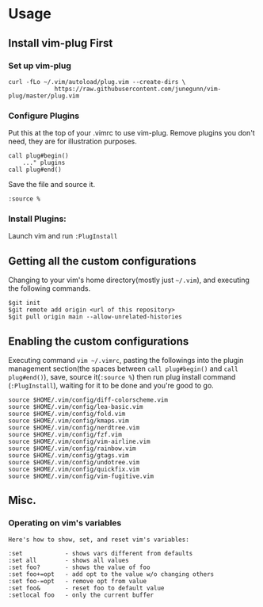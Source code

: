 # Usage
## Install vim-plug First
### Set up vim-plug
```shell
curl -fLo ~/.vim/autoload/plug.vim --create-dirs \
		     https://raw.githubusercontent.com/junegunn/vim-plug/master/plug.vim
```
### Configure Plugins
Put this at the top of your .vimrc to use vim-plug. Remove plugins you don't need, they are for illustration purposes.
```vim
call plug#begin()
	..." plugins
call plug#end()
```
Save the file and source it.
```vim
:source %
```
### Install Plugins:

Launch vim and run `:PlugInstall`

## Getting all the custom configurations
Changing to your vim's home directory(mostly just `~/.vim`), and executing the following commands.
```shell
$git init
$git remote add origin <url of this repository>
$git pull origin main --allow-unrelated-histories
```
## Enabling the custom configurations
Executing command `vim ~/.vimrc`, pasting the followings into the plugin management section(the spaces between `call plug#begin()` and `call plug#end()`), save, source it(`:source %`) then run plug install command (`:PlugInstall`), waiting for it to be done and you're good to go. 
```vim
source $HOME/.vim/config/diff-colorscheme.vim
source $HOME/.vim/config/lea-basic.vim
source $HOME/.vim/config/fold.vim
source $HOME/.vim/config/kmaps.vim
source $HOME/.vim/config/nerdtree.vim
source $HOME/.vim/config/fzf.vim
source $HOME/.vim/config/vim-airline.vim
source $HOME/.vim/config/rainbow.vim
source $HOME/.vim/config/gtags.vim
source $HOME/.vim/config/undotree.vim
source $HOME/.vim/config/quickfix.vim
source $HOME/.vim/config/vim-fugitive.vim
```
## Misc.
### Operating on vim's variables
```vim
Here's how to show, set, and reset vim's variables:

:set            - shows vars different from defaults
:set all        - shows all values
:set foo?       - shows the value of foo
:set foo+=opt   - add opt to the value w/o changing others
:set foo-=opt   - remove opt from value
:set foo&       - reset foo to default value
:setlocal foo   - only the current buffer
```
